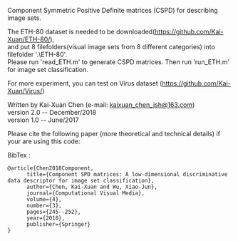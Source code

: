 Component Symmetric Positive Definite matrices (CSPD) for describing image sets.  

The ETH-80 dataset is needed to be downloaded(https://github.com/Kai-Xuan/ETH-80/),   
and put 8 filefolders(visual image sets from 8 different categories) into filefolder '.\ETH-80\'.   
Please run 'read_ETH.m' to generate CSPD matrices. Then run 'run_ETH.m' for image set classification.   

For more experiment, you can test on Virus dataset (https://github.com/Kai-Xuan/Virus/)  


Written by Kai-Xuan Chen (e-mail: kaixuan_chen_jsh@163.com)  
version 2.0 -- December/2018  
version 1.0 -- June/2017 

Please cite the following paper (more theoretical and technical details) if your are using this code:  

BibTex :   
```
@article{Chen2018Component,  
      title={Component SPD matrices: A low-dimensional discriminative data descriptor for image set classification},  
      author={Chen, Kai-Xuan and Wu, Xiao-Jun},  
      journal={Computational Visual Media},  
      volume={4},  
      number={3},  
      pages={245--252},  
      year={2018},  
      publisher={Springer}  
}  
```

 